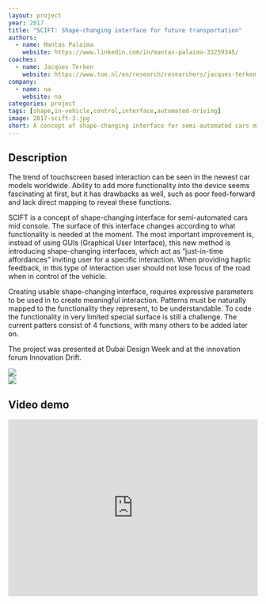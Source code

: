 ```yaml
---
layout: project
year: 2017
title: "SCIFT: Shape-changing interface for future transportation"
authors: 
  - name: Mantas Palaima
    website: https://www.linkedin.com/in/mantas-palaima-33259345/
coaches:
  - name: Jacques Terken
    website: https://www.tue.nl/en/research/researchers/jacques-terken
company:
  - name: na
    website: na
categories: project
tags: [shape,in-vehicle,control,interface,automated-driving]
image: 2017-scift-3.jpg
short: A concept of shape-changing interface for semi-automated cars mid console.
---
```


## Description
The trend of touchscreen based interaction can be seen in the newest car models worldwide. Ability to add more functionality into the device seems fascinating at first, but it has drawbacks as well, such as poor feed-forward and lack direct mapping to reveal these functions.

SCIFT is a concept of shape-changing interface for semi-automated cars mid console. The surface of this interface changes according to what functionality is needed at the moment. The most important improvement is, instead of using GUIs (Graphical User Interface), this new method is introducing shape-changing interfaces, which act as “just-in-time affordances” inviting user for a specific interaction. When providing haptic feedback, in this type of interaction user should not lose focus of the road when in control of the vehicle.

Creating usable shape-changing interface, requires expressive parameters to be used in to create meaningful interaction. Patterns must be naturally mapped to the functionality they represent, to be understandable. To code the functionality in very limited special surface is still a challenge. The current patters consist of 4 functions, with many others to be added later on.

The project was presented at Dubai Design Week and at the innovation forum Innovation Drift.

<div class="project-image">
  <img src="/assets/img/2017-scift-1.jpg">
</div>
<div class="project-image">
  <img src="/assets/img/2017-scift-2.jpg">
</div>

## Video demo
<iframe style="display:inline-block; border:0px solid #FFF; width: 100%; height: 358px" src="https://www.youtube.com/embed/Yq1cfLPgBtU?playlist=Yq1cfLPgBtU&loop=1&autoplay=1&mute=1" frameborder="0" allowfullscreen></iframe>
